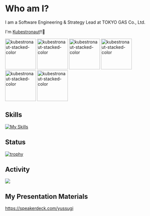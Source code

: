 # Who am I?

I am a Software Engineering & Strategy Lead at TOKYO GAS Co., Ltd.

I'm [Kubestronaut](https://www.cncf.io/training/kubestronaut/?_sft_lf-country=jp&p=yusuke-sugiyama)!!🚢

<img width="100" alt="kubestronaut-stacked-color" src="https://github.com/user-attachments/assets/af5866d1-7c1c-41d9-90f1-b3c53fb8b7de" />
<img width="100" alt="kubestronaut-stacked-color" src="https://github.com/user-attachments/assets/c641c083-9a86-46cd-b1fd-d73cd60d734b" />
<img width="100" alt="kubestronaut-stacked-color" src="https://github.com/user-attachments/assets/36446eb0-6ec0-4850-aa8a-f733c27c5d5d" />
<img width="100" alt="kubestronaut-stacked-color" src="https://github.com/user-attachments/assets/ab209d8d-0282-494c-a9ab-7beabb1711ee" />
<img width="100" alt="kubestronaut-stacked-color" src="https://github.com/user-attachments/assets/4728f376-2b13-4ea5-972c-bfb66d3d43f3" />
<img width="100" alt="kubestronaut-stacked-color" src="https://github.com/user-attachments/assets/8d20a25f-277d-4247-afbf-59fc1d636411" />

## Skills

[![My Skills](https://skillicons.dev/icons?i=kubernetes,docker,aws,azure,terraform,grafana,linux,nginx,html,react,nextjs,ts,nodejs,nestjs,go,java,postgres,npm,github,githubactions,md,notion)](https://skillicons.dev)

## Status

[![trophy](https://github-profile-trophy.vercel.app/?username=ryo-ma&theme=onedark)](https://github.com/ryo-ma/github-profile-trophy)

## Activity

![](http://github-profile-summary-cards.vercel.app/api/cards/profile-details?username=YusukeSugiyamaTG&theme=nord_bright)

## My Presentation Materials

https://speakerdeck.com/yussugi
